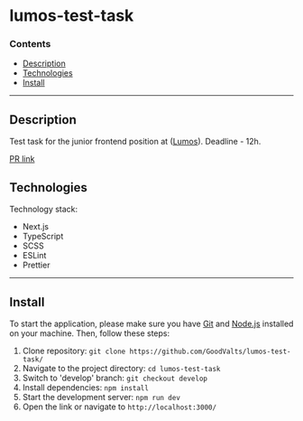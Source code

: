 # lumos-test-task

### Contents

- [Description](#description)
- [Technologies](#technologies)
- [Install](#install)

---

## Description

Test task for the junior frontend position at ([Lumos](https://lumos.mobi/index-ru.html)). Deadline - 12h.

[PR link](https://github.com/GoodValts/lumos-test-task/pull/1)

## Technologies

Technology stack:

- Next.js
- TypeScript
- SCSS
- ESLint
- Prettier

---

## Install

To start the application, please make sure you have [Git](https://git-scm.com) and [Node.js](https://nodejs.org) installed on your machine. Then, follow these steps:

1. Clone repository: `git clone https://github.com/GoodValts/lumos-test-task/`
1. Navigate to the project directory: `cd lumos-test-task`
1. Switch to 'develop' branch: `git checkout develop`
1. Install dependencies: `npm install`
1. Start the development server: `npm run dev`
1. Open the link or navigate to `http://localhost:3000/`
